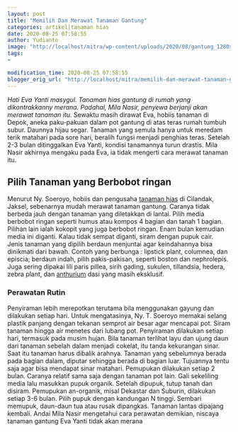 ```yaml
---
layout: post
title: "Memilih Dan Merawat Tanaman Gantung"
categories: artikel|tanaman hias
date: 2020-08-25 07:58:55
author: Yudianto
image: "http://localhost/mitra/wp-content/uploads/2020/08/gantung_1280x672.jpg"
tags:
- 

modification_time: 2020-08-25 07:58:55
blogger_orig_url: "http://localhost/mitra/memilih-dan-merawat-tanaman-gantung.html"
---
```


<em>Hati Eva Yanti masygul. Tanaman hias gantung di rumah yang dikontrakkanny merana. Padahal, Mila Nasir, penyewa  berjanji akan merawat tanaman itu.</em>
Sewaktu masih dirawat Eva, hobiis tanaman di Depok, aneka paku-pakuan dalam pot gantung di atas teras rumah tumbuh subur. Daunnya hijau segar. Tanaman yang semula hanya untuk meredam terik matahari pada sore hari, beralih fungsi menjadi penghias teras.
Setelah 2-3 bulan ditinggalkan Eva Yanti, kondisi tanamannya turun drastis. Mila Nasir akhirnya mengaku pada Eva, ia tidak mengerti cara merawat tanaman itu.
<h2>Pilih Tanaman yang Berbobot ringan</h2>
Menurut Ny. Soeroyo, hobiis dan pengusaha <a class="wpil_keyword_link " href="http://127.0.0.1/mitra/tanaman-hias"  title="tanaman hias" data-wpil-keyword-link="linked">tanaman hias</a> di Cilandak, Jaksel, sebenarnya mudah merawat tanaman gantung. Caranya tidak berbeda jauh dengan tanaman yang diletakkan di lantai.
Pilih media berbobot ringan seperti humus atau kompos 4 bagian dan tanah 1 bagian. Pilihan lain ialah kokopit yang juga berbobot ringan. Enam bulan kemudian media ini diganti. Kalau tidak sempat diganti, siram dengan pupuk cair.
Jenis tanaman yang dipilih berdaun menjuntai agar keindahannya bisa dinikmati dari bawah. Contoh yang berbunga : lipstick plant, columnea, dan episcia; berdaun indah, pilih pakis-pakisan, seperti boston dan nephrolepis. Juga sering dipakai lili paris pillea, sirih gading, sukulen, tillandsia, hedera, zebra plant, dan <a class="wpil_keyword_link " href="http://127.0.0.1/mitra/topik/anthurium"  title="anthurium" data-wpil-keyword-link="linked">anthurium</a> dasi yang masih eksklusif.
<h3>Perawatan Rutin</h3>
Penyiraman lebih merepotkan terutama bila menggunakan gayung dan dilakukan setiap hari. Untuk mengatasinya, Ny. T. Soeroyo memakai selang plastik panjang dengan tekanan semprot air besar agar mencapai pot. Siram tanaman hingga air menetes dari lubang pot. Penyiraman dilakukan setiap hari, termasuk pada musim hujan.
Bila tanaman terlihat layu dan ujung daun dari tanaman sebelah dalam menjadi cokelat, itu tanda kekurangan sinar. Saat itu tanaman harus dibalik arahnya. Tanaman yang sebelumnya berada pada bagian dalam, diputar sehingga berada di bagian luar. Tujuannya tentu saja agar bisa mendapat sinar matahari.
Pemupukan dilakukan setiap 2 bulan. Caranya relatif sama saja dengan tanaman pot lain. Gali sekeliling media lalu masukkan pupuk organik. Setelah dipupuk, tutup tanah dan disiram. Pemupukan an-organik, misal Dekastar dan Suburin, dilakukan setiap 3-6 bulan. Pilih pupuk dengan kandungan N tinggi. Sembari memupuk, daun-daun tua atau rusak dipangkas. Tanaman lantas dipajang kembali.
Andai Mila Nasir mengetahui cara perawatan demikian, niscaya tanaman gantung Eva Yanti tidak akan merana
